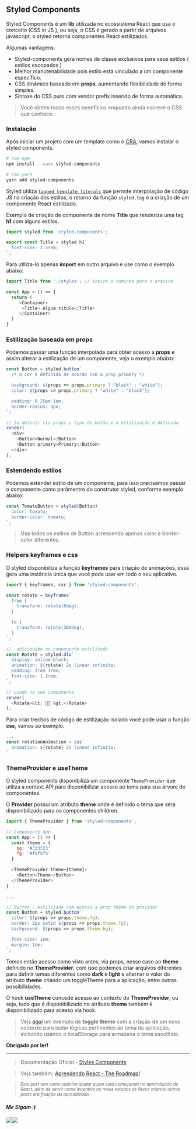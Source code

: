 ## Styled Components

Styled Components é um **lib** utilizada no ecossistema React que usa o conceito (CSS in JS ), ou seja, o CSS é gerado a partir de arquivos javascript, o styled retorna componentes React estilizados.

Algumas vantagens:
- Styled-components gera nomes de classe exclusivos para seus estilos ( estilos escopados )
- Melhor manutenabilidade pois estilo está vinculado a um componente específico.
- CSS dinâmico baseado em **props**, aumentando flexibilidade de forma simples.
- Sintaxe do CSS puro com vendor prefix inserido de forma automática.

> Você obtém todos esses benefícios enquanto ainda escreve o CSS que conhece.

### Instalação
Após iniciar um projeto com um template como o [CRA](https://create-react-app.dev/), vamos instalar o styled components.

```bash
# com npm
npm install --save styled-components

# com yarn
yarn add styled-components
```

Styled utiliza [`tagged template literals`](https://www.alura.com.br/artigos/tagged-template-literals) que permite interpolação de código JS na criação dos estilos, o retorno da função `styled.tag` é a criação de um componente React estilizado.

Exemplo de criação de componente de nome **Title** que renderiza uma tag **h1** com alguns estilos.
```js
import styled from 'styled-components';

export const Title = styled.h1`
  font-size: 1.5rem;
`;
```
Para utiliza-lo apenas **import** em outro arquivo e use como o exemplo abaixo:

```js
import Title from './styles'; // insira o caminho para o arquivo

const App = () => {
  return (
     <Container> 
      <Title> Algum título</Title>
     </Container>
  )
}
```

### Estilização baseada em props

Podemos passar uma função interpolada para obter acesso a **props** e assim alterar a estilização de um componente, veja o exemplo abaixo:

```js
const Button = styled.button`
  /* a cor é definida de acordo com a prop primary */

  background: ${props => props.primary ? "black" : "white"};
  color: ${props => props.primary ? "white" : "black"};

  padding: 0.25em 1em;
  border-radius: 3px;
`;

// So definir via props o tipo do botão e a estilização é definida
render(
  <div>
    <Button>Normal</Button>
    <Button primary>Primary</Button>
  </div>
);
```

### Estendendo estilos

Podemos estender estilo de um componente, para isso precisamos passar o componente como parâmentro do construtor styled, conforme exemplo abaixo:

```js
const TomatoButton = styled(Button)`
  color: tomato;
  border-color: tomato;
`;
```
> Usa todos os estilos de Button acrescendo apenas color e border-color diferentes.


### Helpers keyframes e css

O styled disponibiliza a função **keyframes** para criação de animações, essa gera uma instância única que você pode usar em todo o seu aplicativo.

```js
import { keyframes, css } from 'styled-components';

const rotate = keyframes`
  from {
    transform: rotate(0deg);
  }

  to {
    transform: rotate(360deg);
  }
`;

//  adicionado no componente estilizado
const Rotate = styled.div`
  display: inline-block;
  animation: ${rotate} 2s linear infinite;
  padding: 2rem 1rem;
  font-size: 1.2rem;
`;

// usado no seu componente
render(
  <Rotate>&lt; 💅🏾 &gt;</Rotate>
);
```

Para criar trechos de código de estilização isolado você pode usar o função **css**, vamos ao exemplo.

```js
...
const rotationAnimation = css`
  animation: ${rotate} 2s linear infinite;
`
```

### ThemeProvider e useTheme
O styled components disponibiliza um componente `ThemeProvider` que utiliza a context API para disponibilizar acesso ao tema para sua árvore de componentes.

O **Provider** possui um atributo **theme** onde é definido o tema que sera disponibilizado para os componentes children.

```js
import { ThemeProvider } from 'styled-components';

// Componente App
const App = () => {
  const theme = {
    bg: '#333333'
    fg: '#f5f5f5'
  }

  <ThemeProvider theme={theme}>     
    <Button>Theme</Button> 
  </ThemeProvider>
}

...

// Button - estilizado com acesso a prop theme do provider
const Button = styled.button`
  color: ${props => props.theme.fg};
  border: 2px solid ${props => props.theme.fg};
  background: ${props => props.theme.bg};

  font-size: 1em;
  margin: 1em;
`;
```
Temos então acesso como visto antes, via props, nesse caso ao **theme** definido no **ThemeProvider**, com isso podemos criar arquivos diferentes para definir temas diferentes como **dark** e **light** e alternar o valor do atributo **theme** criando um toggleTheme para a aplicação, entre outras possibilidades.

O hook **useTheme** concede acesso ao contexto do **ThemeProvider**, ou seja, tudo que é disponibilizado no atributo **theme** também é disponibilizado para acesso via hook.

> Veja [aqui](https://github.com/nascimento-dev-io/react-ecosystem/tree/main/styled-components)  um exemplo de **toggle theme** com a criação de um novo contexto para isolar lógicas pertinentes ao tema da aplicação, incluindo usando o localStorage para armazena o tema escolhido.


**Obrigado por ler!**

---
> Documentação Oficial - [Styles Components](https://styled-components.com/docs) 

> Veja também: [Aprendendo React - The Roadmap!](https://dev.to/nascimento_/apredendo-react-the-roadmap-5fii)

> <sub> *Este post tem como objetivo ajudar quem esta começando no aprendizado de React, além de servir como incentivo no meus estudos de React criando outros posts pra fixação do aprendizado.* </sub>


<h4> <em> Me Sigam :) </em> </h4>
<div 
style="display: flex; align-items: center;">

  <a href="https://www.linkedin.com/in/nascimento-dev-io/">
  <img src="https://ik.imagekit.io/Nscmnt/icons/pngwing.com__4__m0IN66sEh.png?ik-sdk-version=javascript-1.4.3&updatedAt=1650463280960">
  </a>
  <a href="https://github.com/nascimento-dev-io">
    <img src="https://ik.imagekit.io/Nscmnt/icons/pngwing.com__5__A7_Madm1Z.png?ik-sdk-version=javascript-1.4.3&updatedAt=1650463360355">
  </a>

</div>